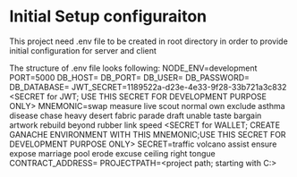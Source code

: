 # Initial Setup configuraiton
This project need .env file to be created in root directory in order to provide initial configuration for server and client

The structure of .env file looks following:
NODE_ENV=development
PORT=5000
DB_HOST= <your mysql host>
DB_PORT=<your mysql port>
DB_USER=<your mysql user>
DB_PASSWORD=<your mysql password>
DB_DATABASE=<your mysql database name>
JWT_SECRET=1189522a-d23e-4e33-9f28-33b721a3c832 <SECRET for JWT; USE THIS SECRET FOR DEVELOPMENT PURPOSE ONLY>
MNEMONIC=swap measure live scout normal own exclude asthma disease chase heavy desert fabric parade draft unable taste bargain artwork rebuild beyond rubber link speed <SECRET for WALLET; CREATE GANACHE ENVIRONMENT WITH THIS MNEMONIC;USE THIS SECRET FOR DEVELOPMENT PURPOSE ONLY>
SECRET=traffic volcano assist ensure expose marriage pool erode excuse ceiling right tongue <IGNORE THIS ONE>
CONTRACT_ADDRESS=<your deployed contract address>
PROJECTPATH=<project path; starting with C:>